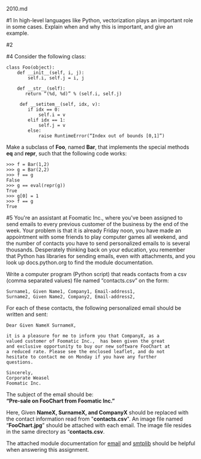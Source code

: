 2010.md

#1
In high-level languages like Python, vectorization plays an important role in some cases.
Explain when and why this is important, and give an example.

#2

#4
Consider the following class:  

    class Foo(object):
        def __init__(self, i, j):
            self.i, self.j = i, j
            
        def __str__(self):
           return “(%d, %d)” % (self.i, self.j)
           
         def __setitem__(self, idx, v):
            if idx == 0:
                self.i = v
            elif idx == 1:
                self.j = v
            else:
                raise RuntimeError(“Index out of bounds [0,1]”)
    
Make a subclass of __Foo__, named __Bar__, that implements the special methods ____eq____ and
____repr____, such that the following code works:  

    >>> f = Bar(1,2)
    >>> g = Bar(2,2)
    >>> f == g
    False
    >>> g == eval(repr(g))
    True
    >>> g[0] = 1
    >>> f == g
    True

#5
You're an assistant at Foomatic Inc., where you've been assigned to send emails to every
previous customer of the business by the end of the week. Your problem is that it is already Friday noon,  you have made an appointment with some friends to play computer games all
weekend, and the number of contacts you have to send personalized emails to is several
thousands. Desperately thinking back on your education, you remember that Python has
libraries for sending emails, even with attachments, and you look up docs.python.org to find
the module documentation.

Write a computer program (Python script) that reads contacts from a csv (comma separated
values) file named “contacts.csv” on the form:  

    Surname1, Given Name1, Company1, Email-address1,
    Surname2, Given Name2, Company2, Email-address2,
  

For each of these contacts, the following personalized email should be written and sent:  

    Dear Given NameX SurnameX,  

    it is a pleasure for me to inform you that CompanyX, as a
    valued customer of Foomatic Inc.,  has been given the great
    and exclusive opportunity to buy our new software FooChart at
    a reduced rate. Please see the enclosed leaflet, and do not
    hesitate to contact me on Monday if you have any further
    questions.  

    Sincerely,
    Corporate Weasel
    Foomatic Inc.


The subject of the email should be:  
__“Pre-sale on FooChart from Foomatic Inc.”__

Here, Given __NameX, SurnameX, and CompanyX__ should be replaced with the contact
information read from "__contacts.csv__". An image file named “__FooChart.jpg__”
should be attached with each email. The image file resides in the same directory as
“__contacts.csv__.  

The attached module documentation for [email](http://www.uio.no/studier/emner/matnat/ifi/INF3331/h11/Email.pdf) and [smtplib](http://www.uio.no/studier/emner/matnat/ifi/INF3331/h11/smtp.pdf) should be helpful when
answering this assignment.  
  